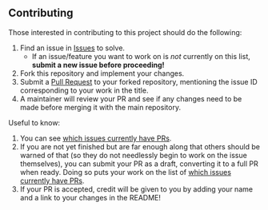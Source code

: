 Contributing
------------

Those interested in contributing to this project should do the following:

1. Find an issue in [Issues](https://github.com/aarjaneiro/ParallelQueue/issues) to solve.
     * If an issue/feature you want to work on is *not* currently on this list, **submit a new issue before proceeding!**
2. Fork this repository and implement your changes.
3. Submit a [Pull Request](https://github.com/aarjaneiro/ParallelQueue/pulls) to your forked repository, 
mentioning the issue ID corresponding to your work in the title.
4. A maintainer will review your PR and see if any changes need to be made before merging it with the main repository.

Useful to know:
1. You can see [which issues currently have PRs](https://github.com/aarjaneiro/ParallelQueue/issues?q=is%3Aissue+is%3Aopen+linked%3Apr).
2. If you are not yet finished but are far enough along that others should be warned of that (so they do not needlessly begin to work on the issue themselves), 
you can submit your PR as a draft, converting it to a full PR when ready. Doing so puts your work on the list of 
[which issues currently have PRs](https://github.com/aarjaneiro/ParallelQueue/issues?q=is%3Aissue+is%3Aopen+linked%3Apr).
3. If your PR is accepted, credit will be given to you by adding your name and a link to your changes in the README!
